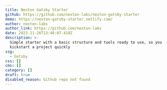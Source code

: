 ```yaml
---
title: Nexton Gatsby Starter
github: https://github.com/nexton-labs/nexton-gatsby-starter
demo: https://nexton-gatsby-starter.netlify.com/
author: nexton-labs
author_link: https://github.com/nexton-labs
date: 2023-11-26T13:48:07.410Z
description: >-
  Simple starter with a basic structure and tools ready to use, so you can
  kickstart a project quickly
ssg:
  - Gatsby
css: []
cms: []
category: []
draft: true
disabled_reason: Github repo not found
---
```


